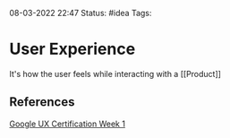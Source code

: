 08-03-2022 22:47
Status: #idea
Tags:

# User Experience

It's how the user feels while interacting with a [[Product]]

## References

[Google UX Certification Week 1](https://www.coursera.org/learn/foundations-user-experience-design/lecture/OeyQC/the-basics-of-user-experience-design)